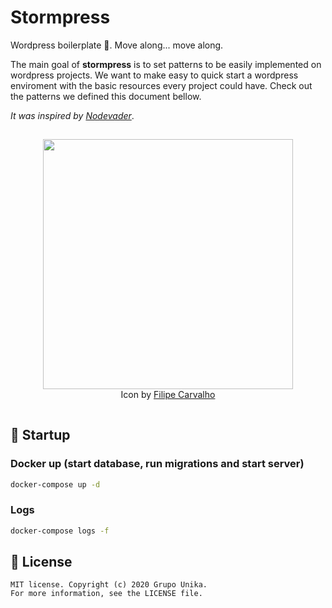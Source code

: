 # Stormpress

Wordpress boilerplate 🚀. Move along... move along.

The main goal of **stormpress** is to set patterns to be easily implemented on wordpress projects. We want to make easy to quick start a wordpress enviroment with the basic resources every project could have. Check out the patterns we defined this document bellow.

*It was inspired by [Nodevader](https://github.com/stanleygomes/nodevader)*.

<p  align="center" style="padding:15px 0;">
	<img src="https://i.imgur.com/JAk2We8.png" width="400px" />
  <br />
  Icon by <a href="https://dribbble.com/creativeflip" target="_blank">Filipe Carvalho</a>
</p>

## :rocket: Startup

### Docker up (start database, run migrations and start server)

```sh
docker-compose up -d
```

### Logs

```sh
docker-compose logs -f
```

<div id='license'/>

## :scroll: License 

```
MIT license. Copyright (c) 2020 Grupo Unika.
For more information, see the LICENSE file.
```
